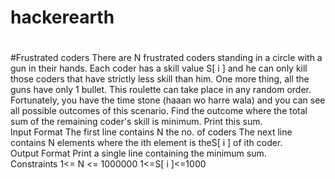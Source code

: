 # hackerearth
#
#Frustrated coders 
There are N frustrated coders standing in a circle with a gun in their hands. Each coder has a skill value S[ i ] and he can only kill those coders that have strictly less skill than him. One more thing, all the guns have only 1 bullet. This roulette can take place in any random order. Fortunately, you have the time stone (haaan wo harre wala) and you can see all possible outcomes of this scenario. Find the outcome where the total sum of the remaining coder's skill is minimum. Print this sum.  
Input Format
 The first line contains N the no. of coders The next line contains N  elements where the ith element is theS[ i ] of ith coder.  
Output Format 
Print a single line containing the minimum sum.  
Constraints 1<= N <= 1000000 1<=S[ i ]<=1000   


